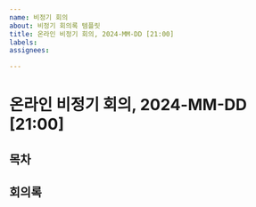 ```yaml
---
name: 비정기 회의
about: 비정기 회의록 템플릿
title: 온라인 비정기 회의, 2024-MM-DD [21:00]
labels: 
assignees: 

---
```


# 온라인 비정기 회의, 2024-MM-DD [21:00]

## 목차

## 회의록
